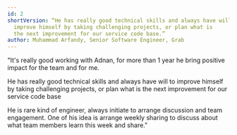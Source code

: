 ```yaml
---
id: 2
shortVersion: “He has really good technical skills and always have will to
  improve himself by taking challenging projects, or plan what is
  the next improvement for our service code base.”
author: Muhammad Arfandy, Senior Software Engineer, Grab
---
```


"It's really good working with Adnan, for more than 1
year he bring positive impact for the team and for me.

He has really good technical skills and always have will
to improve himself by taking challenging projects, or
plan what is the next improvement for our service code
base

He is rare kind of engineer, always initiate to arrange
discussion and team engagement. One of his idea is
arrange weekly sharing to discuss about what team
members learn this week and share."

